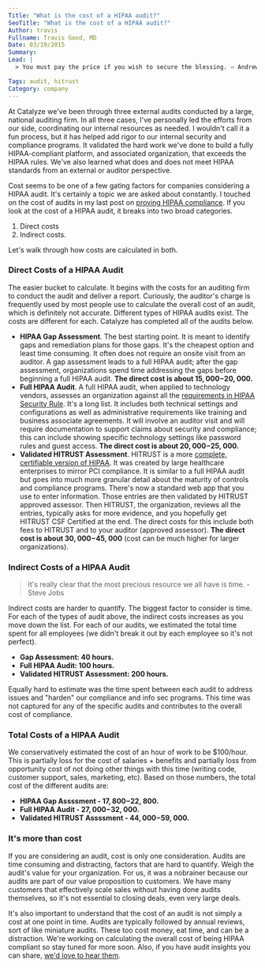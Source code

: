 ```yaml
---
Title: "What is the cost of a HIPAA audit?"
SeoTitle: "What is the cost of a HIPAA audit?"
Author: travis
Fullname: Travis Good, MD
Date: 03/19/2015
Summary: 
Lead: |
  > You must pay the price if you wish to secure the blessing. — Andrew Jackson

Tags: audit, hitrust
Category: company
---
```


At Catalyze we've been through three external audits conducted by a large, national auditing firm. In all three cases, I've personally led the efforts from our side, coordinating our internal resources as needed. I wouldn't call it a fun process, but it has helped add rigor to our internal security and compliance programs. It validated the hard work we've done to build a fully HIPAA-compliant platform, and associated organization, that exceeds the HIPAA rules. We've also learned what does and does not meet HIPAA standards from an external or auditor perspective.

Cost seems to be one of a few gating factors for companies considering a HIPAA audit. It's certainly a topic we are asked about constantly. I touched on the cost of audits in my last post on [proving HIPAA compliance](https://catalyze.io/learn/proving-hipaa-compliance). If you look at the cost of a HIPAA audit, it breaks into two broad categories.

1. Direct costs
2. Indirect costs.

Let's walk through how costs are calculated in both.

### Direct Costs of a HIPAA Audit

The easier bucket to calculate. It begins with the costs for an auditing firm to conduct the audit and deliver a report. Curiously, the auditor's charge is frequently used by most people use to calculate the overall cost of an audit, which is definitely not accurate. Different types of HIPAA audits exist. The costs are different for each. Catalyze has completed all of the audits below.

* **HIPAA Gap Assessment**. The best starting point. It is meant to identify gaps and remediation plans for those gaps. It's the cheapest option and least time consuming. It often does not require an onsite visit from an auditor. A gap assessment leads to a full HIPAA audit; after the gap assessment, organizations spend time addressing the gaps before beginning a full HIPAA audit. **The direct cost is about $15, 000-$20, 000.**
* **Full HIPAA Audit**. A full HIPAA audit, when applied to technology vendors, assesses an organization against all the [requirements in HIPAA Security Rule](https://hipaa.catalyze.io). It's a long list. It includes both technical settings and configurations as well as administrative requirements like training and business associate agreements. It will involve an auditor visit and will require documentation to support claims about security and compliance; this can include showing specific technology settings like password rules and guest access. **The direct cost is about $20, 000-$25, 000.**
* **Validated HITRUST Assessment**. HITRUST is a more [complete, certifiable version of HIPAA](https://catalyze.io/blog/down-the-road-to-hitrust). It was created by large healthcare enterprises to mirror PCI compliance. It is similar to a full HIPAA audit but goes into much more granular detail about the maturity of controls and compliance programs. There's now a standard web app that you use to enter information. Those entries are then validated by HITRUST approved assessor. Then HITRUST, the organization, reviews all the entries, typically asks for more evidence, and you hopefully get HITRUST CSF Certified at the end. The direct costs for this include both fees to HITRUST and to your auditor (approved assessor). **The direct cost is about $30, 000-$45, 000** (cost can be much higher for larger organizations).

### Indirect Costs of a HIPAA Audit

> It's really clear that the most precious resource we all have is time. - Steve Jobs

Indirect costs are harder to quantify. The biggest factor to consider is time. For each of the types of audit above, the indirect costs increases as you move down the list. For each of our audits, we estimated the total time spent for all employees (we didn't break it out by each employee so it's not perfect).

* **Gap Assessment: 40 hours.**
* **Full HIPAA Audit: 100 hours.**
* **Validated HITRUST Assessment: 200 hours.**

Equally hard to estimate was the time spent between each audit to address issues and "harden" our compliance and info sec programs. This time was not captured for any of the specific audits and contributes to the overall cost of compliance.

### Total Costs of a HIPAA Audit

We conservatively estimated the cost of an hour of work to be $100/hour. This is partially loss for the cost of salaries + benefits and partially loss from opportunity cost of not doing other things with this time (writing code, customer support, sales, marketing, etc). Based on those numbers, the total cost of the different audits are:

* **HIPAA Gap Assssment - $17, 800-$22, 800.** 
* **Full HIPAA Audit - $27, 000-$32, 000.**
* **Validated HITRUST Assssment - $44, 000-$59, 000.** 

### It's more than cost

If you are considering an audit, cost is only one consideration. Audits are time consuming and distracting, factors that are hard to quantify. Weigh the audit's value for your organization. For us, it was a nobrainer because our audits are part of our value proposition to customers. We have many customers that effectively scale sales without having done audits themselves, so it's not essential to closing deals, even very large deals.

It's also important to understand that the cost of an audit is not simply a cost at one point in time. Audits are typically followed by annual reviews, sort of like miniature audits. These too cost money, eat time, and can be a distraction. We're working on calculating the overall cost of being HIPAA compliant so stay tuned for more soon. Also, if you have audit insights you can share, [we'd love to hear them](mailto:hello@catalyze.io).

